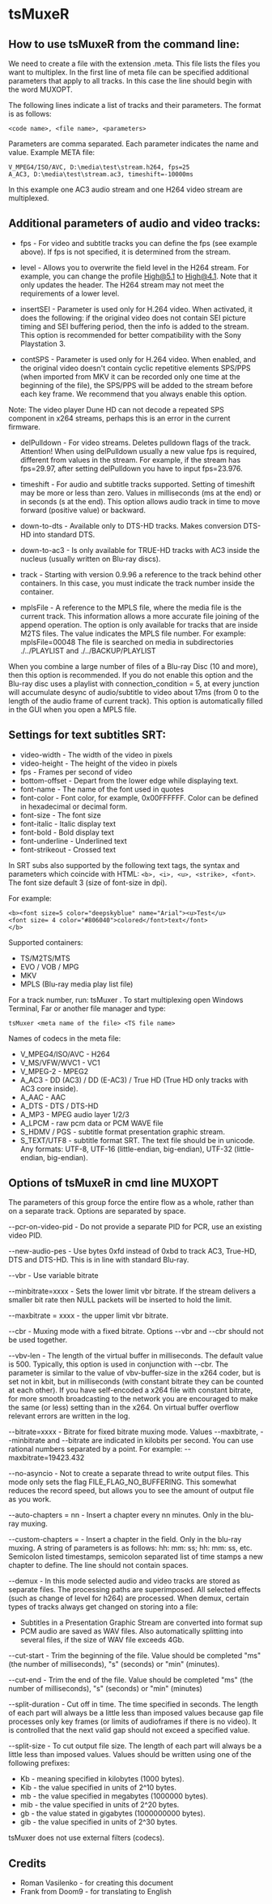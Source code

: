 # tsMuxeR

## How to use tsMuxeR from the command line:

We need to create a file with the extension .meta. This file lists the files you want to multiplex.
In the first line of meta file can be specified additional parameters that apply to all tracks. In this case the line should begin with the word MUXOPT.

The following lines indicate a list of tracks and their parameters.
The format is as follows:

```
<code name>, <file name>, <parameters>
```

Parameters are comma separated. Each parameter indicates the name and value.
Example META file:

```
V_MPEG4/ISO/AVC, D:\media\test\stream.h264, fps=25
A_AC3, D:\media\test\stream.ac3, timeshift=-10000ms
```

In this example one AC3 audio stream and one H264 video stream are multiplexed.


## Additional parameters of audio and video tracks:

* fps - For video and subtitle tracks you can define the fps (see example above). If fps is not specified, it is determined from the stream.

* level - Allows you to overwrite the field level in the H264 stream. For example, you can change the profile High@5.1 to High@4.1.
Note that it only updates the header. The H264 stream may not meet the requirements of a lower level.

* insertSEI - Parameter is used only for H.264 video. When activated, it does the following: if the original video does not contain SEI picture timing and SEI buffering period, then the info is added to the stream. This option is recommended for better compatibility with the Sony Playstation 3.

* contSPS - Parameter is used only for H.264 video. When enabled, and the original video doesn't contain cyclic repetitive elements SPS/PPS (when imported from MKV it can be recorded only one time at the beginning of the file), the SPS/PPS will be added to the stream before each key frame. We recommend that you always enable this option.

Note: The video player Dune HD can not decode a repeated SPS component in x264 streams, perhaps this is an error in the current firmware.

* delPulldown - For video streams. Deletes pulldown flags of the track. Attention! When using delPulldown usually a new value fps is required, different from values in the stream. For example, if the stream has fps=29.97, after setting delPulldown you have to input fps=23.976.

* timeshift - For audio and subtitle tracks supported. Setting of timeshift may be more or less than zero.
Values in milliseconds (ms at the end) or in seconds (s at the end). This option allows audio track in time to move forward (positive value) or backward.

* down-to-dts - Available only to DTS-HD tracks. Makes conversion DTS-HD into standard DTS.

* down-to-ac3 - Is only available for TRUE-HD tracks with AC3 inside the nucleus (usually written on Blu-ray discs).

* track - Starting with version 0.9.96 a reference to the track behind other containers. In this case, you must indicate the track number inside the container.

* mplsFile - A reference to the MPLS file, where the media file is the current track. This information allows a more accurate file joining of the append operation. The option is only available for tracks that are inside M2TS files. The value indicates the MPLS file number.
For example: mplsFile=00048
The file is searched on media in subdirectories ./../PLAYLIST and ./../BACKUP/PLAYLIST

When you combine a large number of files of a Blu-ray Disc (10 and more), then this option is recommended. If you do not enable this option and the Blu-ray disc uses a playlist with connection_condition = 5, at every junction will accumulate desync of audio/subtitle to video about 17ms (from 0 to the length of the audio frame of current track).
This option is automatically filled in the GUI when you open a MPLS file.


## Settings for text subtitles SRT:

* video-width - The width of the video in pixels
* video-height - The height of the video in pixels
* fps - Frames per second of video
* bottom-offset - Depart from the lower edge while displaying text.
* font-name - The name of the font used in quotes
* font-color - Font color, for example, 0x00FFFFFF. Color can be defined in hexadecimal or decimal form.
* font-size - The font size
* font-italic - Italic display text
* font-bold - Bold display text
* font-underline - Underlined text
* font-strikeout - Crossed text

In SRT subs also supported by the following text tags, the syntax and parameters which coincide with HTML:
`<b>, <i>, <u>, <strike>, <font>`. The font size default 3 (size of font-size in dpi).

For example:

```
<b><font size=5 color="deepskyblue" name="Arial"><u>Test</u>
<font size= 4 color="#806040">colored</font>text</font>
</b>
```
Supported containers:
* TS/M2TS/MTS
* EVO / VOB / MPG
* MKV
* MPLS (Blu-ray media play list file)

For a track number, run: tsMuxer <container file name>.
To start multiplexing open Windows Terminal, Far or another file manager and type:

```
tsMuxer <meta name of the file> <TS file name>
```

Names of codecs in the meta file:
* V_MPEG4/ISO/AVC - H264
* V_MS/VFW/WVC1 - VC1
* V_MPEG-2 - MPEG2
* A_AC3 - DD (AC3) / DD (E-AC3) / True HD (True HD only tracks with AC3 core inside).
* A_AAC - AAC
* A_DTS - DTS / DTS-HD
* A_MP3 - MPEG audio layer 1/2/3
* A_LPCM - raw pcm data or PCM WAVE file
* S_HDMV / PGS - subtitle format presentation graphic stream.
* S_TEXT/UTF8 - subtitle format SRT. The text file should be in unicode. Any formats: UTF-8, UTF-16 (little-endian, big-endian), UTF-32 (little-endian, big-endian).


## Options of tsMuxeR in cmd line MUXOPT

The parameters of this group force the entire flow as a whole, rather than on a separate track. Options are separated by space.

--pcr-on-video-pid - Do not provide a separate PID for PCR, use an existing video PID.

--new-audio-pes - Use bytes 0xfd instead of 0xbd to track AC3, True-HD, DTS and DTS-HD. This is in line with standard Blu-ray.

--vbr - Use variable bitrate

--minbitrate=xxxx - Sets the lower limit vbr bitrate. If the stream delivers a smaller bit rate then NULL packets will be inserted to hold the limit.

--maxbitrate = xxxx - the upper limit vbr bitrate.

--cbr - Muxing mode with a fixed bitrate. Options --vbr and --cbr should not be used together.

--vbv-len - The length of the virtual buffer in milliseconds. The default value is 500. Typically, this option is used in conjunction with --cbr.
The parameter is similar to the value of vbv-buffer-size in the x264 coder, but is set not in kbit, but in milliseconds (with constant bitrate they can be counted at each other). If you have self-encoded a x264 file with constant bitrate, for more smooth broadcasting to the network you are encouraged to make the same (or less) setting than in the x264. On virtual buffer overflow relevant errors are written in the log.

--bitrate=xxxx - Bitrate for fixed bitrate muxing mode.
Values --maxbitrate, --minbitrate and --bitrate are indicated in kilobits per second. You can use rational numbers separated by a point.
For example: --maxbitrate=19423.432

--no-asyncio - Not to create a separate thread to write output files. This mode only sets the flag FILE_FLAG_NO_BUFFERING. This somewhat reduces the record speed, but allows you to see the amount of output file as you work.

--auto-chapters = nn - Insert a chapter every nn minutes. Only in the blu-ray muxing.

--custom-chapters = <line parameters> - Insert a chapter in the field. Only in the blu-ray muxing. A string of parameters is as follows: hh: mm: ss; hh: mm: ss, etc. Semicolon listed timestamps, semicolon separated list of time stamps a new chapter to define. The line should not contain spaces.

--demux - In this mode selected audio and video tracks are stored as separate files. The processing paths are superimposed. All selected effects (such as change of level for h264) are processed. When demux, certain types of tracks always get changed on storing into a file:
- Subtitles in a Presentation Graphic Stream are converted into format sup
- PCM audio are saved as WAV files. Also automatically splitting into several files, if the size of WAV file exceeds 4Gb.

--cut-start - Trim the beginning of the file. Value should be completed "ms" (the number of milliseconds), "s" (seconds) or "min" (minutes).

--cut-end - Trim the end of the file. Value should be completed "ms" (the number of milliseconds), "s" (seconds) or "min" (minutes)

--split-duration - Cut off in time. The time specified in seconds. The length of each part will always be a little less than imposed values because gap file processes only key frames (or limits of audioframes if there is no video). It is controlled that the next valid gap should not exceed a specified value.

--split-size - To cut output file size. The length of each part will always be a little less than imposed values.
Values should be written using one of the following prefixes:
* Kb - meaning specified in kilobytes (1000 bytes).
* Kib - the value specified in units of 2^10 bytes.
* mb - the value specified in megabytes (1000000 bytes).
* mib - the value specified in units of 2^20 bytes.
* gb - the value stated in gigabytes (1000000000 bytes).
* gib - the value specified in units of 2^30 bytes.

tsMuxer does not use external filters (codecs). 

## Credits

* Roman Vasilenko - for creating this document
* Frank from Doom9 - for translating to English